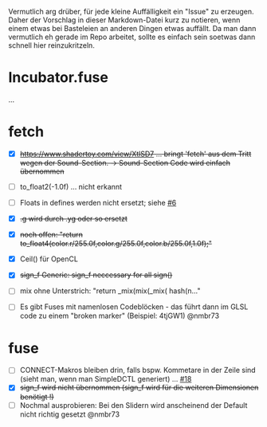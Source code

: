 Vermutlich arg drüber, für jede kleine Auffälligkeit ein "Issue" zu erzeugen. Daher der Vorschlag in dieser Markdown-Datei kurz zu notieren, wenn einem etwas bei Basteleien an anderen Dingen etwas auffällt. Da man dann vermutlich eh gerade im Repo arbeitet, sollte es einfach sein soetwas dann schnell hier reinzukritzeln.

# Incubator.fuse

...

# fetch

- [x] <del>https://www.shadertoy.com/view/XtlSD7 ... bringt 'fetch' aus dem Tritt wegen der Sound-Section. -> Sound-Section Code wird einfach übernommen
- [ ] to_float2(-1.0f) ... nicht erkannt
- [ ] Floats in defines werden nicht ersetzt; siehe [#6](https://github.com/nmbr73/Fetch-n-Fuse/issues/6)
- [x] <del>.g wird durch .yg oder so ersetzt</del>
- [x] <del>noch offen: "return to_float4(color.r/255.0f,color.g/255.0f,color.b/255.0f,1.0f);"
- [x] Ceil() für OpenCL
- [x] <del>sign_f Generic: sign_f neccessary for all sign()
- [ ] mix ohne Unterstrich:  "return _mix(mix(_mix( hash(n..."
- [ ] Es gibt Fuses mit namenlosen Codeblöcken - das führt dann im GLSL code zu einem "broken marker" (Beispiel: 4tjGW1) @nmbr73


# fuse

- [ ] CONNECT-Makros bleiben drin, falls bspw. Kommetare in der Zeile sind (sieht man, wenn man SimpleDCTL generiert) ... [#18](https://github.com/nmbr73/Fetch-n-Fuse/issues/18)
- [x] <del>sign_f wird nicht übernommen (sign_f wird für die weiteren Dimensionen benötigt !)
- [ ] Nochmal ausprobieren: Bei den Slidern wird anscheinend der Default nicht richtig gesetzt @nmbr73
